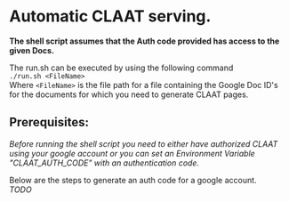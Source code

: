 # Automatic CLAAT serving.

**The shell script assumes that the Auth code provided has access to the given Docs.**

The run.sh can be executed by using the following command\
	`./run.sh <FileName>` \
Where `<FileName>` is the file path for a file containing the Google Doc ID's for the documents for which you need to generate CLAAT pages.

## Prerequisites:
*Before running the shell script you need to either have authorized CLAAT using your google account or you can set an Environment Variable "CLAAT_AUTH_CODE" with an authentication code.*

Below are the steps to generate an auth code for a google account.\
*TODO*

	

